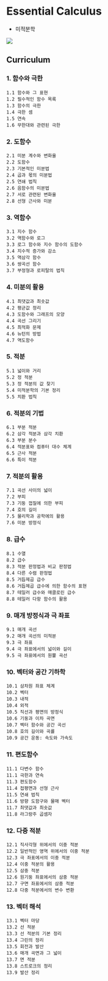# Essential Calculus
- 미적분학

![](https://www.cengage.com/covers/imageServlet?productISBN13=9781285209067&image_type=LRGFC&catalog=cengage)

## Curriculum
### 1. 함수와 극한
    1.1 함수와 그 표현
    1.2 필수적인 함수 목록
    1.3 함수의 극한
    1.4 극한 셈
    1.5 연속
    1.6 무한대와 관련된 극한
### 2. 도함수
    2.1 미분 계수와 변화율
    2.2 도함수
    2.3 기본적인 미분법
    2.4 곱과 몫의 미분법
    2.5 연쇄 법칙
    2.6 음함수의 미분법
    2.7 서로 관련된 변화율
    2.8 선형 근사와 미분
### 3. 역함수
    3.1 지수 함수
    3.2 역함수와 로그
    3.3 로그 함수와 지수 함수의 도함수
    3.4 지수적 증가와 감소
    3.5 역삼각 함수
    3.6 쌍곡선 함수
    3.7 부정형과 로피탈의 법칙
### 4. 미분의 활용
    4.1 최댓값과 최솟값
    4.2 평균값 정리
    4.3 도함수와 그래프의 모양
    4.4 곡선 그리기
    4.5 최적화 문제
    4.6 뉴턴의 방법
    4.7 역도함수
### 5. 적분
    5.1 넓이와 거리
    5.2 정 적분
    5.3 정 적분의 값 찾기
    5.4 미적분학의 기본 정리
    5.5 치환 법칙
### 6. 적분의 기법
    6.1 부분 적분
    6.2 삼각 적분과 삼각 치환
    6.3 부분 분수
    6.4 적분표와 컴퓨터 대수 체계
    6.5 근사 적분
    6.6 특이 적분
### 7. 적분의 활용
    7.1 곡선 사이의 넓이
    7.2 부피
    7.3 기둥 껍질에 의한 부피
    7.4 호의 길이
    7.5 물리학과 공학에의 활용
    7.6 미분 방정식
### 8. 급수
    8.1 수열
    8.2 급수
    8.3 적분 판정법과 비교 판정법
    8.4 다른 수렴 판정법
    8.5 거듭제곱 급수
    8.6 거듭제곱 급수에 의한 함수의 표현
    8.7 테일러 급수와 매클로린 급수
    8.8 테일러 다항 함수의 활용
### 9. 매개 방정식과 극 좌표
    9.1 매개 곡선
    9.2 매개 곡선의 미적분
    9.3 극 좌표
    9.4 극 좌표에서의 넓이와 길이
    9.5 극 좌표에서의 원뿔 곡선
### 10. 벡터와 공간 기하학
    10.1 삼차원 좌표 체계
    10.2 벡터
    10.3 내적
    10.4 외적
    10.5 직선과 평면의 방정식
    10.6 기둥과 이차 곡면
    10.7 벡터 함수와 공간 곡선
    10.8 호의 길이와 곡률
    10.9 공간 운동: 속도와 가속도
### 11. 편도함수
    11.1 다변수 함수
    11.1 극한과 연속
    11.3 편도함수
    11.4 접평면과 선형 근사
    11.5 연쇄 법칙
    11.6 방향 도함구와 물매 벡터
    11.7 최댓값과 최솟값
    11.8 라그랑주 곱셈자
### 12. 다중 적분
    12.1 직사각형 위에서의 이중 적분
    12.2 일반적인 영역 위에서의 이중 적분
    12.3 극 좌표에서의 이중 적분
    12.4 이중 적분의 활용
    12.5 삼중 적분
    12.6 원기둥 좌표에서의 삼중 적분
    12.7 구면 좌표에서의 삼중 적분
    12.8 다중 적분에서의 변수 변환
### 13. 벡터 해석
    13.1 벡터 마당
    13.2 선 적분
    13.3 선 적분의 기본 정리
    13.4 그린의 정리
    13.5 회전과 발산
    13.6 매개 곡면과 그 넓이
    13.7 면 적분
    13.8 스트로크의 정리
    13.9 발산 정리
